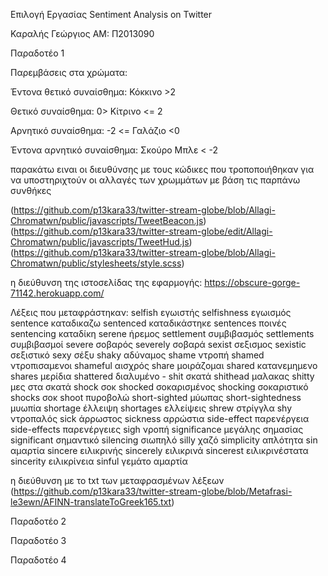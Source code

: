 Επιλογή Εργασίας
Sentiment Analysis on Twitter

Καραλής Γεώργιος
ΑΜ: Π2013090



Παραδοτέο 1

Παρεμβάσεις στα χρώματα:

Έντονα θετικό συναίσθημα: Κόκκινο >2

Θετικό συναίσθημα: 0> Κίτρινο <= 2

Αρνητικό συναίσθημα: -2 <= Γαλάζιο <0

Έντονα αρνητικό συναίσθημα: Σκούρο Μπλε < -2

παρακάτω ειναι οι διευθύνσης με τους κώδικες που τροποποιήθηκαν για να υποστηριχτούν οι αλλαγές των χρωμμάτων με βάση τις παρπάνω συνθήκες

(https://github.com/p13kara33/twitter-stream-globe/blob/Allagi-Chromatwn/public/javascripts/TweetBeacon.js)
(https://github.com/p13kara33/twitter-stream-globe/edit/Allagi-Chromatwn/public/javascripts/TweetHud.js)
(https://github.com/p13kara33/twitter-stream-globe/blob/Allagi-Chromatwn/public/stylesheets/style.scss)

η διεύθυνση της ιστοσελίδας της εφαρμογής: https://obscure-gorge-71142.herokuapp.com/



Λέξεις που μεταφράστηκαν: 
selfish	 εγωιστής 
selfishness	 εγωισμός 
sentence	καταδικαζω 
sentenced	καταδικάστηκε 
sentences	ποινές 
sentencing καταδίκη 
serene ήρεμος 
settlement	συμβιβασμός 
settlements	 συμβιβασμοί 
severe	σοβαρός 
severely	σοβαρά 
sexist	σεξισμος 
sexistic	σεξιστικό 
sexy σέξυ
shaky	αδύναμος 
shame	ντροπή
shamed	ντροπισαμενοι 
shameful	αισχρός
share μοιράζομαι 
shared	κατανεμημενο 
shares	μερίδια 
shattered διαλυμένο -
shit	σκατά 
shithead	μαλακας 
shitty μες στα σκατά 
shock σοκ 
shocked	σοκαρισμένος
shocking	σοκαριστικό 
shocks	σοκ
shoot	πυροβολώ 
short-sighted	μύωπας 
short-sightedness	μυωπία
shortage	έλλειψη 
shortages	ελλείψεις 
shrew	στρίγγλα 
shy	ντροπαλός 
sick	άρρωστος 
sickness	αρρώστια 
side-effect	παρενέργεια 
side-effects	παρενέργειες 
sigh	νροπή 
significance	μεγάλης σημασίας 
significant σημαντικό 
silencing	σιωπηλό 
silly	χαζό 
simplicity απλότητα 
sin	αμαρτία 
sincere ειλικρινής
sincerely	ειλικρινά
sincerest	ειλικρινέστατα 
sincerity	ειλικρίνεια 
sinful	γεμάτο αμαρτία 

η διεύθυνση με το txt των μεταφρασμένων λέξεων
(https://github.com/p13kara33/twitter-stream-globe/blob/Metafrasi-le3ewn/AFINN-translateToGreek165.txt)

Παραδοτέο 2

Παραδοτέο 3



Παραδοτέο 4

